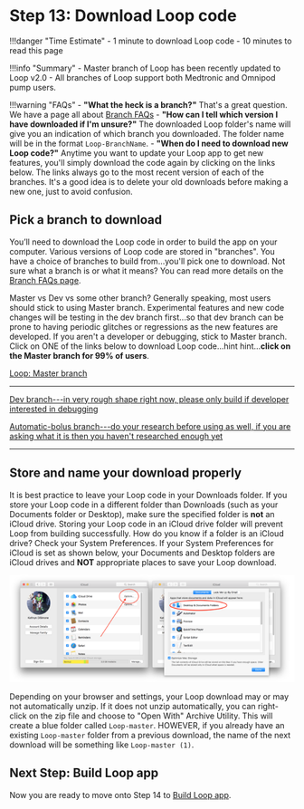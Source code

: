 # Step 13: Download Loop code

!!!danger "Time Estimate"
    - 1 minute to download Loop code
    - 10 minutes to read this page

!!!info "Summary"
    - Master branch of Loop has been recently updated to Loop v2.0
    - All branches of Loop support both Medtronic and Omnipod pump users.

!!!warning "FAQs"
    - **"What the heck is a branch?"** That's a great question. We have a page all about [Branch FAQs](../faqs/branch-faqs.md)
    - **"How can I tell which version I have downloaded if I'm unsure?"** The downloaded Loop folder's name will give you an indication of which branch you downloaded. The folder name will be in the format `Loop-BranchName`.
    - **"When do I need to download new Loop code?"** Anytime you want to update your Loop app to get new features, you'll simply download the code again by clicking on the links below. The links always go to the most recent version of each of the branches. It's a good idea is to delete your old downloads before making a new one, just to avoid confusion.

## Pick a branch to download

You’ll need to download the Loop code in order to build the app on your computer. Various versions of Loop code are stored in "branches". You have a choice of branches to build from...you'll pick one to download. Not sure what a branch is or what it means? You can read more details on the [Branch FAQs page](../faqs/branch-faqs.md).

Master vs Dev vs some other branch? Generally speaking, most users should stick to using Master branch. Experimental features and new code changes will be testing in the dev branch first...so that dev branch can be prone to having periodic glitches or regressions as the new features are developed. If you aren't a developer or debugging, stick to Master branch.  Click on ONE of the links below to download Loop code...hint hint...**click on the Master branch for 99% of users**.

[Loop: Master branch](https://github.com/LoopKit/Loop/archive/master.zip)

---

[Dev branch---in very rough shape right now, please only build if developer interested in debugging](https://github.com/LoopKit/Loop/archive/dev.zip)

[Automatic-bolus branch---do your research before using as well, if you are asking what it is then you haven't researched enough yet](https://github.com/LoopKit/Loop/archive/automatic-bolus.zip)

---

## Store and name your download properly

It is best practice to leave your Loop code in your Downloads folder. If you store your Loop code in a different folder than Downloads (such as your Documents folder or Desktop), make sure the specified folder is **not** an iCloud drive. Storing your Loop code in an iCloud drive folder will prevent Loop from building successfully.  How do you know if a folder is an iCloud drive? Check your System Preferences. If your System Preferences for iCloud is set as shown below, your Documents and Desktop folders are iCloud drives and **NOT** appropriate places to save your Loop download.

![img/icloud-drive.png](img/icloud-drive.png)
</br>

Depending on your browser and settings, your Loop download may or may not automatically unzip. If it does not unzip automatically, you can right-click on the zip file and choose to "Open With" Archive Utility. This will create a blue folder called `Loop-master`.  HOWEVER, if you already have an existing `Loop-master` folder from a previous download, the name of the next download will be something like `Loop-master (1)`.

## Next Step: Build Loop app

Now you are ready to move onto Step 14 to [Build Loop app](step14.md).
